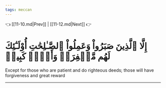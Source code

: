 ```yaml
---
tags: meccan
---
```


👈 [[11-10.md|Prev]] | [[11-12.md|Next]] 👉

# إِلَّا ٱلَّذِينَ صَبَرُواْ وَعَمِلُواْ ٱلصَّـٰلِحَٰتِ أُوْلَـٰٓئِكَ لَهُم مَّغۡفِرَةٞ وَأَجۡرٞ كَبِيرٞ

Except for those who are patient and do righteous deeds; those will have forgiveness and great reward

---


